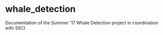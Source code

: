 # whale_detection
Documentation of the Summer '17 Whale Detection project in coordination with SSCI
